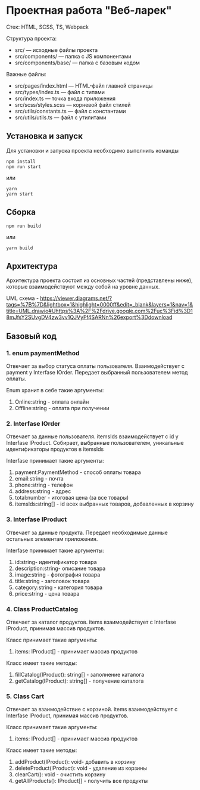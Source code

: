 # Проектная работа "Веб-ларек"

Стек: HTML, SCSS, TS, Webpack

Структура проекта:

- src/ — исходные файлы проекта
- src/components/ — папка с JS компонентами
- src/components/base/ — папка с базовым кодом

Важные файлы:

- src/pages/index.html — HTML-файл главной страницы
- src/types/index.ts — файл с типами
- src/index.ts — точка входа приложения
- src/scss/styles.scss — корневой файл стилей
- src/utils/constants.ts — файл с константами
- src/utils/utils.ts — файл с утилитами

## Установка и запуск

Для установки и запуска проекта необходимо выполнить команды

```
npm install
npm run start
```

или

```
yarn
yarn start
```

## Сборка

```
npm run build
```

или

```
yarn build
```

## Архитектура

Архитектура проекта состоит из основных частей (представлены ниже),
которые взаимодействуют между собой на уровне данных.

UML схема - https://viewer.diagrams.net/?tags=%7B%7D&lightbox=1&highlight=0000ff&edit=_blank&layers=1&nav=1&title=UML.drawio#Uhttps%3A%2F%2Fdrive.google.com%2Fuc%3Fid%3D18mJfsY2SUvgDV4zw3vv1QJVyFf4SARNn%26export%3Ddownload

## Базовый код

### 1. enum paymentMethod

Отвечает за выбор статуса оплаты пользователя.
Взаимодействует с payment у Interfase IOrder. Передает выбранный пользователем метод оплаты.

Enum хранит в себе такие аргументы:

1. Online:string - оплата онлайн
2. Offline:string - оплата при получении

### 2. Interfase IOrder

Отвечает за данные пользователя.
itemsIds взаимодействует с id у Interfase IProduct. Собирает, выбранные пользователем,
уникальные идентификаторы продуктов в itemsIds

Interfase принимает такие аргументы:

1. payment:PaymentMethod - способ оплаты товара
2. email:string - почта
3. phone:string - телефон
4. address:string - адрес
5. total:number - итоговая цена (за все товары)
6. itemsIds:string[] - id всех выбранных товаров, добавленных в корзину

### 3. Interfase IProduct

Отвечает за данные продукта.
Передает необходимые данные остальных элементам приложения.

Interfase принимает такие аргументы:

1. id:string- идентификатор товара
2. description:string- описание товара
3. image:string - фотография товара
4. title:string - заголовок товара
5. category:string - категория товара
6. price:string - цена товара

### 4. Class ProductСatalog

Отвечает за каталог продуктов.
items взаимодействует с Interfase IProduct, принимая массив продуктов.

Класс принимает такие аргументы:

1. items: IProduct[] - принимает массив продуктов

Класс имеет такие методы:

1. fillCatalog(IProduct): string[] - заполнение каталога
2. getCatalog(IProduct): string[] - получение каталога

### 5. Class Cart

Отвечает за взаимодействие с корзиной.
items взаимодействует с Interfase IProduct, принимая массив продуктов.

Класс принимает такие аргументы:

1. items: IProduct[] - принимает массив продуктов

Класс имеет такие методы:

1. addProduct(IProduct): void- добавить в корзину
2. deleteProduct(IProduct): void - удаление из корзины
3. clearCart(): void - очистить корзину
4. getAllProducts(): IProduct[] - получить все продукты
